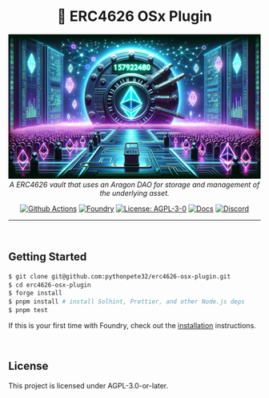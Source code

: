 <h1 align="center">🏦 ERC4626 OSx Plugin</h1>

<p align="center">
  <img src="./assets/banner1.png" alt="repo-banner" />
  <br>
  <i> A ERC4626 vault that uses an Aragon DAO for storage and management of the underlying asset.</i>
  <br>
</p>

<p align="center">
  <a href="https://github.com/pythonpete32/erc4626-osx-plugin/actions"><img src="https://github.com/pythonpete32/erc4626-osx-plugin/actions/workflows/ci.yml/badge.svg" alt="Github Actions"></a>
  <a href="https://getfoundry.sh/"><img src="https://img.shields.io/badge/Built%20with-Foundry-FFDB1C.svg" alt="Foundry"></a>
  <a href="https://opensource.org/license/agpl-v3/"><img src="https://img.shields.io/badge/License-AGPL-blue.svg" alt="License: AGPL-3-0"></a>
  <a href="https://use-aragon.daobox.app"><img src="https://img.shields.io/badge/Docs-DAOBox-blue.svg" alt="Docs"></a>
  <a href="https://discord.gg/d5nCgVt4kE"><img alt="Discord" src="https://img.shields.io/discord/1019114018545352734"></a>

</p>

<hr>

[gha]: https://github.com/pythonpete32/erc4626-osx-plugin/actions
[gha-badge]: https://github.com/pythonpete32/erc4626-osx-plugin/actions/workflows/ci.yml/badge.svg
[foundry]: https://getfoundry.sh
[foundry-badge]: https://img.shields.io/badge/Built%20with-Foundry-FFDB1C.svg
[license]: https://opensource.org/license/agpl-v3/
[license-badge]: https://img.shields.io/badge/License-AGPL-blue.svg

<br />

## Getting Started

```sh
$ git clone git@github.com:pythonpete32/erc4626-osx-plugin.git
$ cd erc4626-osx-plugin
$ forge install
$ pnpm install # install Solhint, Prettier, and other Node.js deps
$ pnpm test
```

If this is your first time with Foundry, check out the
[installation](https://github.com/foundry-rs/foundry#installation) instructions.

<br />

## License

This project is licensed under AGPL-3.0-or-later.
